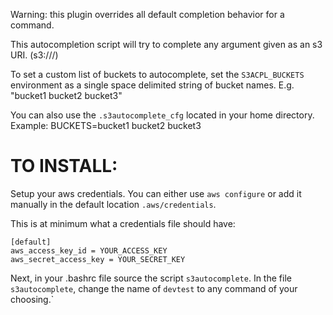 Warning: this plugin overrides all default completion behavior for a command.

This autocompletion script will try to complete any argument given as an s3 URI. (s3://<bucket>/<object>)

To set a custom list of buckets to autocomplete, set the `S3ACPL_BUCKETS` environment as a single space delimited string of bucket names. E.g. "bucket1 bucket2 bucket3"

You can also use the `.s3autocomplete_cfg` located in your home directory. Example: BUCKETS=bucket1 bucket2 bucket3

# TO INSTALL:

Setup your aws credentials. You can either use `aws configure` or add it manually in the default location `.aws/credentials`.

This is at minimum what a credentials file should have:
```
[default]
aws_access_key_id = YOUR_ACCESS_KEY
aws_secret_access_key = YOUR_SECRET_KEY
```

Next, in your .bashrc file source the script `s3autocomplete`. In the file `s3autocomplete`, change the name of `devtest` to any command of your choosing.`
